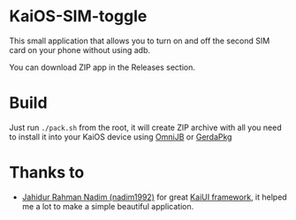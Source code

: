 # KaiOS-SIM-toggle
This small application that allows you to turn on and off the second SIM card on your phone without using adb.

You can download ZIP app in the Releases section.

# Build

Just run `./pack.sh` from the root, it will create ZIP archive with all you need to install it into your KaiOS device using [OmniJB](http://omnijb.831337.xyz) or [GerdaPkg](https://gerda.tech)

# Thanks to
* [Jahidur Rahman Nadim (nadim1992)](https://github.com/nadim1992) for great [KaiUI framework](https://github.com/nadim1992/KaiUI), it helped me a lot to make a simple beautiful application. 

